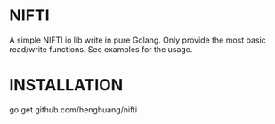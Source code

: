 # NIFTI
A simple NIFTI io lib write in pure Golang. Only provide the most basic read/write functions.
See examples for the usage.

# INSTALLATION
go get github.com/henghuang/nifti
